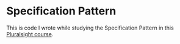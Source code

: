# Specification Pattern

This is code I wrote while studying the Specification Pattern in this [Pluralsight course](https://app.pluralsight.com/library/courses/csharp-specification-pattern/table-of-contents).
